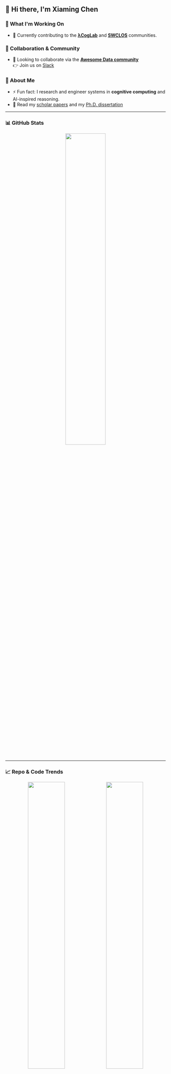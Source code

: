 ## 👋 Hi there, I'm Xiaming Chen

### 🔬 What I'm Working On
- 🚀 Currently contributing to the **[λCogLab](https://github.com/lambdacogito)** and **[SWCLOS](https://github.com/SWCLOS)** communities.

### 🤝 Collaboration & Community
- 🤝 Looking to collaborate via the **[Awesome Data community](https://github.com/awesomedata)**  
  👉 Join us on [Slack](https://awesomedataworld.slack.com)

### 🧠 About Me
- ⚡ Fun fact: I research and engineer systems in **cognitive computing** and AI-inspired reasoning.
- 📓 Read my [scholar papers](https://scholar.google.com/citations?user=9GzdwPEAAAAJ) and my [Ph.D. dissertation](https://github.com/caesar0301/phd-dissertation)

---

### 📊 GitHub Stats

<div align="center">
  <img src="https://github-readme-stats.vercel.app/api?username=caesar0301&show_icons=true&theme=transparent" width="50%" />
</div>

---

### 📈 Repo & Code Trends

<div align="center">
  <img src="https://api.githubtrends.io/user/svg/caesar0301/repos?time_range=one_year&group=other&theme=bright_lights" width="48%" />
  <img src="https://api.githubtrends.io/user/svg/caesar0301/langs?time_range=one_year&loc_metric=changed&compact=True&theme=bright_lights" width="48%" />
</div>

